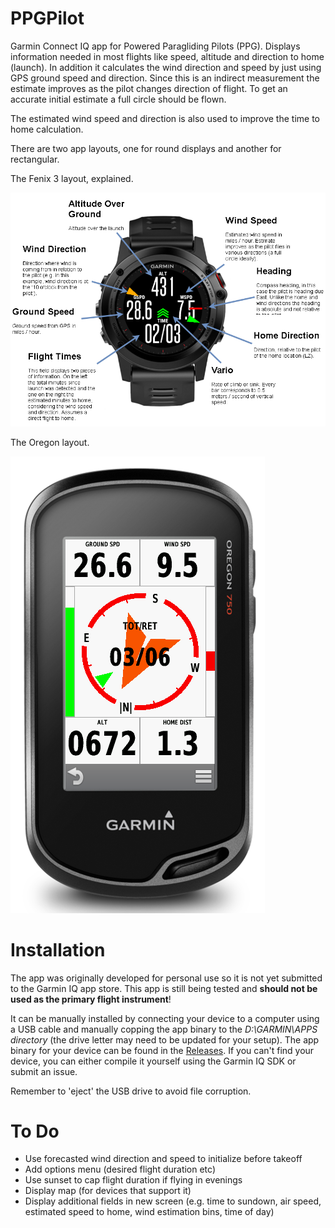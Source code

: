 # PPGPilot

Garmin Connect IQ app for Powered Paragliding Pilots (PPG). Displays information needed in most flights like speed, altitude and direction to home (launch). In addition it calculates the wind direction and speed by just using GPS ground speed and direction. Since this is an indirect measurement the estimate improves as the pilot changes direction of flight. To get an accurate initial estimate a full circle should be flown.   

The estimated wind speed and direction is also used to improve the time to home calculation.

There are two app layouts, one for round displays and another for rectangular.

The Fenix 3 layout, explained.

![Fenix 3](doc/fenix3_explained.png)

The Oregon layout.

![Oregon](doc/oregon.PNG)
 
# Installation

The app was originally developed for personal use so it is not yet submitted to the Garmin IQ app store. This app is still being tested and __should not be used as the primary flight instrument__!

It can be manually installed by connecting your device to a computer using a USB cable and manually copping the app binary to the _D:\GARMIN\APPS directory_ (the drive letter may need to be updated for your setup). The app binary for your device can be found in the [Releases](https://github.com/vassilisv/PPGPilot/releases). If you can't find your device, you can either compile it yourself using the Garmin IQ SDK or submit an issue.

Remember to 'eject' the USB drive to avoid file corruption. 

# To Do

- Use forecasted wind direction and speed to initialize before takeoff
- Add options menu (desired flight duration etc)
- Use sunset to cap flight duration if flying in evenings
- Display map (for devices that support it)
- Display additional fields in new screen (e.g. time to sundown, air speed, estimated speed to home, wind estimation bins, time of day)


